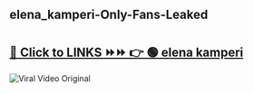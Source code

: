 
 ## elena_kamperi-Only-Fans-Leaked

# <h2><a href="https://clipsfans.com/elena_kamperi&ref=git">🔗 Click to LINKS ⏩⏩ 👉 🟢 elena kamperi </a></h2>

<a href="https://clipsfans.com/elena_kamperi&ref=git" rel="nofollow" data-target="animated-image.originalLink"><img src="https://i.ibb.co.com/xMMVF88/686577567.gif" alt="Viral Video Original" style="max-width: 100%; display: inline-block;" data-target="animated-image.originalImage"></a>
